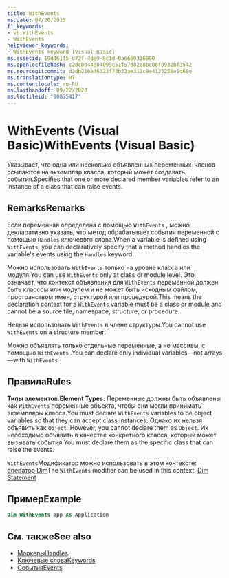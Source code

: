 ```yaml
---
title: WithEvents
ms.date: 07/20/2015
f1_keywords:
- vb.WithEvents
- WithEvents
helpviewer_keywords:
- WithEvents keyword [Visual Basic]
ms.assetid: 19d461f5-d72f-4de9-8c1d-0a6650316990
ms.openlocfilehash: c2dcb044d04099c51f57d82a8bc08f0932bf3542
ms.sourcegitcommit: d2db216e46323f73b32ae312c9e4135258e5d68e
ms.translationtype: MT
ms.contentlocale: ru-RU
ms.lasthandoff: 09/22/2020
ms.locfileid: "90875417"
---
```

# <a name="withevents-visual-basic"></a><span data-ttu-id="c6e41-102">WithEvents (Visual Basic)</span><span class="sxs-lookup"><span data-stu-id="c6e41-102">WithEvents (Visual Basic)</span></span>

<span data-ttu-id="c6e41-103">Указывает, что одна или несколько объявленных переменных-членов ссылаются на экземпляр класса, который может создавать события.</span><span class="sxs-lookup"><span data-stu-id="c6e41-103">Specifies that one or more declared member variables refer to an instance of a class that can raise events.</span></span>

## <a name="remarks"></a><span data-ttu-id="c6e41-104">Remarks</span><span class="sxs-lookup"><span data-stu-id="c6e41-104">Remarks</span></span>

<span data-ttu-id="c6e41-105">Если переменная определена с помощью `WithEvents` , можно декларативно указать, что метод обрабатывает события переменной с помощью `Handles` ключевого слова.</span><span class="sxs-lookup"><span data-stu-id="c6e41-105">When a variable is defined using `WithEvents`, you can declaratively specify that a method handles the variable's events using the `Handles` keyword.</span></span>

<span data-ttu-id="c6e41-106">Можно использовать `WithEvents` только на уровне класса или модуля.</span><span class="sxs-lookup"><span data-stu-id="c6e41-106">You can use `WithEvents` only at class or module level.</span></span> <span data-ttu-id="c6e41-107">Это означает, что контекст объявления для `WithEvents` переменной должен быть классом или модулем и не может быть исходным файлом, пространством имен, структурой или процедурой.</span><span class="sxs-lookup"><span data-stu-id="c6e41-107">This means the declaration context for a `WithEvents` variable must be a class or module and cannot be a source file, namespace, structure, or procedure.</span></span>

<span data-ttu-id="c6e41-108">Нельзя использовать `WithEvents` в члене структуры.</span><span class="sxs-lookup"><span data-stu-id="c6e41-108">You cannot use `WithEvents` on a structure member.</span></span>

<span data-ttu-id="c6e41-109">Можно объявлять только отдельные переменные, а не массивы, с помощью `WithEvents` .</span><span class="sxs-lookup"><span data-stu-id="c6e41-109">You can declare only individual variables—not arrays—with `WithEvents`.</span></span>

## <a name="rules"></a><span data-ttu-id="c6e41-110">Правила</span><span class="sxs-lookup"><span data-stu-id="c6e41-110">Rules</span></span>

<span data-ttu-id="c6e41-111">**Типы элементов.**</span><span class="sxs-lookup"><span data-stu-id="c6e41-111">**Element Types.**</span></span> <span data-ttu-id="c6e41-112">Переменные должны быть объявлены как `WithEvents` переменные объекта, чтобы они могли принимать экземпляры класса.</span><span class="sxs-lookup"><span data-stu-id="c6e41-112">You must declare `WithEvents` variables to be object variables so that they can accept class instances.</span></span> <span data-ttu-id="c6e41-113">Однако их нельзя объявить как `Object` .</span><span class="sxs-lookup"><span data-stu-id="c6e41-113">However, you cannot declare them as `Object`.</span></span> <span data-ttu-id="c6e41-114">Их необходимо объявить в качестве конкретного класса, который может вызывать события.</span><span class="sxs-lookup"><span data-stu-id="c6e41-114">You must declare them as the specific class that can raise the events.</span></span>

<span data-ttu-id="c6e41-115">`WithEvents`Модификатор можно использовать в этом контексте: [оператор Dim](../statements/dim-statement.md)</span><span class="sxs-lookup"><span data-stu-id="c6e41-115">The `WithEvents` modifier can be used in this context: [Dim Statement](../statements/dim-statement.md)</span></span>

## <a name="example"></a><span data-ttu-id="c6e41-116">Пример</span><span class="sxs-lookup"><span data-stu-id="c6e41-116">Example</span></span>

```vb
Dim WithEvents app As Application
```

## <a name="see-also"></a><span data-ttu-id="c6e41-117">См. также</span><span class="sxs-lookup"><span data-stu-id="c6e41-117">See also</span></span>

- [<span data-ttu-id="c6e41-118">Маркеры</span><span class="sxs-lookup"><span data-stu-id="c6e41-118">Handles</span></span>](../statements/handles-clause.md)
- [<span data-ttu-id="c6e41-119">Ключевые слова</span><span class="sxs-lookup"><span data-stu-id="c6e41-119">Keywords</span></span>](../keywords/index.md)
- [<span data-ttu-id="c6e41-120">События</span><span class="sxs-lookup"><span data-stu-id="c6e41-120">Events</span></span>](../../programming-guide/language-features/events/index.md)
